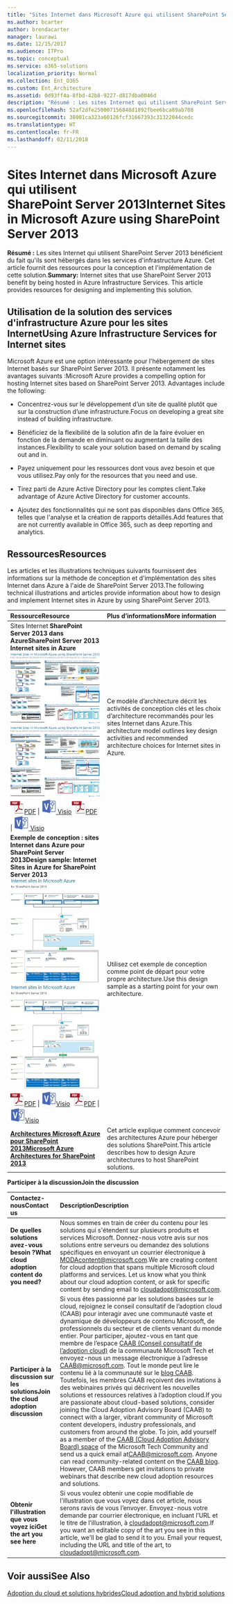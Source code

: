 ```yaml
---
title: "Sites Internet dans Microsoft Azure qui utilisent SharePoint Server 2013"
ms.author: bcarter
author: brendacarter
manager: laurawi
ms.date: 12/15/2017
ms.audience: ITPro
ms.topic: conceptual
ms.service: o365-solutions
localization_priority: Normal
ms.collection: Ent_O365
ms.custom: Ent_Architecture
ms.assetid: 0d93ff4a-8fbd-42b8-9227-d817dba0046d
description: "Résumé : Les sites Internet qui utilisent SharePoint Server 2013 bénéficient du fait qu'ils sont hébergés dans services d'infrastructure Azure. Cet article fournit des ressources pour la conception et l'implémentation de cette solution."
ms.openlocfilehash: 52af2dfe250007156848d1892fbee6bca89ab708
ms.sourcegitcommit: 38001ca323a60126fcf31667393c31322044cedc
ms.translationtype: HT
ms.contentlocale: fr-FR
ms.lasthandoff: 02/11/2018
---
```

# <a name="internet-sites-in-microsoft-azure-using-sharepoint-server-2013"></a><span data-ttu-id="68a02-104">Sites Internet dans Microsoft Azure qui utilisent SharePoint Server 2013</span><span class="sxs-lookup"><span data-stu-id="68a02-104">Internet Sites in Microsoft Azure using SharePoint Server 2013</span></span>

 <span data-ttu-id="68a02-p102">**Résumé :** Les sites Internet qui utilisent SharePoint Server 2013 bénéficient du fait qu'ils sont hébergés dans les services d'infrastructure Azure. Cet article fournit des ressources pour la conception et l'implémentation de cette solution.</span><span class="sxs-lookup"><span data-stu-id="68a02-p102">**Summary:** Internet sites that use SharePoint Server 2013 benefit by being hosted in Azure Infrastructure Services. This article provides resources for designing and implementing this solution.</span></span>
  
## <a name="using-azure-infrastructure-services-for-internet-sites"></a><span data-ttu-id="68a02-107">Utilisation de la solution des services d'infrastructure Azure pour les sites Internet</span><span class="sxs-lookup"><span data-stu-id="68a02-107">Using Azure Infrastructure Services for Internet sites</span></span>

<span data-ttu-id="68a02-p103">Microsoft Azure est une option intéressante pour l'hébergement de sites Internet basés sur SharePoint Server 2013. Il présente notamment les avantages suivants :</span><span class="sxs-lookup"><span data-stu-id="68a02-p103">Microsoft Azure provides a compelling option for hosting Internet sites based on SharePoint Server 2013. Advantages include the following:</span></span>
  
- <span data-ttu-id="68a02-110">Concentrez-vous sur le développement d’un site de qualité plutôt que sur la construction d’une infrastructure.</span><span class="sxs-lookup"><span data-stu-id="68a02-110">Focus on developing a great site instead of building infrastructure.</span></span>
    
- <span data-ttu-id="68a02-111">Bénéficiez de la flexibilité de la solution afin de la faire évoluer en fonction de la demande en diminuant ou augmentant la taille des instances.</span><span class="sxs-lookup"><span data-stu-id="68a02-111">Flexibility to scale your solution based on demand by scaling out and in.</span></span>
    
- <span data-ttu-id="68a02-112">Payez uniquement pour les ressources dont vous avez besoin et que vous utilisez.</span><span class="sxs-lookup"><span data-stu-id="68a02-112">Pay only for the resources that you need and use.</span></span>
    
- <span data-ttu-id="68a02-113">Tirez parti de Azure Active Directory pour les comptes client.</span><span class="sxs-lookup"><span data-stu-id="68a02-113">Take advantage of Azure Active Directory for customer accounts.</span></span>
    
- <span data-ttu-id="68a02-114">Ajoutez des fonctionnalités qui ne sont pas disponibles dans Office 365, telles que l'analyse et la création de rapports détaillés.</span><span class="sxs-lookup"><span data-stu-id="68a02-114">Add features that are not currently available in Office 365, such as deep reporting and analytics.</span></span>
    
## <a name="resources"></a><span data-ttu-id="68a02-115">Ressources</span><span class="sxs-lookup"><span data-stu-id="68a02-115">Resources</span></span>

<span data-ttu-id="68a02-116">Les articles et les illustrations techniques suivants fournissent des informations sur la méthode de conception et d'implémentation des sites Internet dans Azure à l'aide de SharePoint Server 2013.</span><span class="sxs-lookup"><span data-stu-id="68a02-116">The following technical illustrations and articles provide information about how to design and implement Internet sites in Azure by using SharePoint Server 2013.</span></span>
  
|<span data-ttu-id="68a02-117">**Ressource**</span><span class="sxs-lookup"><span data-stu-id="68a02-117">**Resource**</span></span>|<span data-ttu-id="68a02-118">**Plus d’informations**</span><span class="sxs-lookup"><span data-stu-id="68a02-118">**More information**</span></span>|
|:-----|:-----|
|<span data-ttu-id="68a02-119">Sites Internet **SharePoint Server 2013 dans Azure**</span><span class="sxs-lookup"><span data-stu-id="68a02-119">**SharePoint Server 2013 Internet sites in Azure**</span></span> <br/> <span data-ttu-id="68a02-120">[![Image de sites Internet dans Azure utilisant SharePoint](images/MS_AZ_SPInternetSites.jpg)          ](https://go.microsoft.com/fwlink/p/?LinkId=392552)</span><span class="sxs-lookup"><span data-stu-id="68a02-120">[![Image of Internet sites in Azure using SharePoint](images/MS_AZ_SPInternetSites.jpg)          ](https://go.microsoft.com/fwlink/p/?LinkId=392552)</span></span> <br/> <span data-ttu-id="68a02-121">![Fichier PDF](images/ITPro_Other_PDFicon.png)[PDF](https://go.microsoft.com/fwlink/p/?LinkId=392552)  \| [![Fichier Visio](images/ITPro_Other_VisioIcon.jpg)          ](https://go.microsoft.com/fwlink/p/?LinkId=392551)[Visio](https://go.microsoft.com/fwlink/p/?LinkId=392551)</span><span class="sxs-lookup"><span data-stu-id="68a02-121">![PDF file](images/ITPro_Other_PDFicon.png)[PDF](https://go.microsoft.com/fwlink/p/?LinkId=392552)  \| [![Visio file](images/ITPro_Other_VisioIcon.jpg)          ](https://go.microsoft.com/fwlink/p/?LinkId=392551)[Visio](https://go.microsoft.com/fwlink/p/?LinkId=392551)</span></span> <br/> |<span data-ttu-id="68a02-122">Ce modèle d’architecture décrit les activités de conception clés et les choix d’architecture recommandés pour les sites Internet dans Azure.</span><span class="sxs-lookup"><span data-stu-id="68a02-122">This architecture model outlines key design activities and recommended architecture choices for Internet sites in Azure.</span></span>  <br/> |
|<span data-ttu-id="68a02-123">**Exemple de conception : sites Internet dans Azure pour SharePoint Server 2013**</span><span class="sxs-lookup"><span data-stu-id="68a02-123">**Design sample: Internet Sites in Azure for SharePoint Server 2013**</span></span> <br/> <span data-ttu-id="68a02-124">[![Image de l’exemple de conception : sites Internet dans Microsoft Azure pour SharePoint 2013](images/MS_AZ_InternetSitesDesignSample.jpg)          ](https://go.microsoft.com/fwlink/p/?LinkId=392549)</span><span class="sxs-lookup"><span data-stu-id="68a02-124">[![Image of the Design sample: Internet sites in Microsoft Azure for SharePoint 2013](images/MS_AZ_InternetSitesDesignSample.jpg)          ](https://go.microsoft.com/fwlink/p/?LinkId=392549)</span></span> <br/> <span data-ttu-id="68a02-125">![Fichier PDF](images/ITPro_Other_PDFicon.png)[PDF](https://go.microsoft.com/fwlink/p/?LinkId=392549)  \| ![Fichier Visio](images/ITPro_Other_VisioIcon.jpg)[Visio](https://go.microsoft.com/fwlink/p/?LinkId=392548)</span><span class="sxs-lookup"><span data-stu-id="68a02-125">![PDF file](images/ITPro_Other_PDFicon.png)[PDF](https://go.microsoft.com/fwlink/p/?LinkId=392549)  \| ![Visio file](images/ITPro_Other_VisioIcon.jpg)[Visio](https://go.microsoft.com/fwlink/p/?LinkId=392548)</span></span> <br/> |<span data-ttu-id="68a02-126">Utilisez cet exemple de conception comme point de départ pour votre propre architecture.</span><span class="sxs-lookup"><span data-stu-id="68a02-126">Use this design sample as a starting point for your own architecture.</span></span>  <br/> |
|<span data-ttu-id="68a02-127">**[Architectures Microsoft Azure pour SharePoint 2013](microsoft-azure-architectures-for-sharepoint-2013.md)**</span><span class="sxs-lookup"><span data-stu-id="68a02-127">**[Microsoft Azure Architectures for SharePoint 2013](microsoft-azure-architectures-for-sharepoint-2013.md)**</span></span> <br/> |<span data-ttu-id="68a02-128">Cet article explique comment concevoir des architectures Azure pour héberger des solutions SharePoint.</span><span class="sxs-lookup"><span data-stu-id="68a02-128">This article describes how to design Azure architectures to host SharePoint solutions.</span></span>  <br/> |

   
<span data-ttu-id="68a02-129">**Participer à la discussion**</span><span class="sxs-lookup"><span data-stu-id="68a02-129">**Join the discussion**</span></span>

|<span data-ttu-id="68a02-130">**Contactez-nous**</span><span class="sxs-lookup"><span data-stu-id="68a02-130">**Contact us**</span></span>|<span data-ttu-id="68a02-131">**Description**</span><span class="sxs-lookup"><span data-stu-id="68a02-131">**Description**</span></span>|
|:-----|:-----|
|<span data-ttu-id="68a02-132">**De quelles solutions avez-vous besoin ?**</span><span class="sxs-lookup"><span data-stu-id="68a02-132">**What cloud adoption content do you need?**</span></span> <br/> |<span data-ttu-id="68a02-p104">Nous sommes en train de créer du contenu pour les solutions qui s'étendent sur plusieurs produits et services Microsoft. Donnez-nous votre avis sur nos solutions entre serveurs ou demandez des solutions spécifiques en envoyant un courrier électronique à [MODAcontent@microsoft.com](mailto:cloudadopt@microsoft.com?Subject=[Cloud%20Adoption%20Content%20Feedback]:%20).</span><span class="sxs-lookup"><span data-stu-id="68a02-p104">We are creating content for cloud adoption that spans multiple Microsoft cloud platforms and services. Let us know what you think about our cloud adoption content, or ask for specific content by sending email to [cloudadopt@microsoft.com](mailto:cloudadopt@microsoft.com?Subject=[Cloud%20Adoption%20Content%20Feedback]:%20).  </span></span><br/> |
|<span data-ttu-id="68a02-135">**Participer à la discussion sur les solutions**</span><span class="sxs-lookup"><span data-stu-id="68a02-135">**Join the cloud adoption discussion**</span></span> <br/> |<span data-ttu-id="68a02-p105">Si vous êtes passionné par les solutions basées sur le cloud, rejoignez le conseil consultatif de l’adoption cloud (CAAB) pour interagir avec une communauté vaste et dynamique de développeurs de contenu Microsoft, de professionnels du secteur et de clients venant du monde entier. Pour participer, ajoutez-vous en tant que membre de l’espace [CAAB (Conseil consultatif de l’adoption cloud)](https://aka.ms/caab) de la communauté Microsoft Tech et envoyez-nous un message électronique à l’adresse [CAAB@microsoft.com](mailto:caab@microsoft.com?Subject=I%20just%20joined%20the%20Cloud%20Adoption%20Advisory%20Board!). Tout le monde peut lire le contenu lié à la communauté sur le [blog CAAB](https://blogs.technet.com/b/solutions_advisory_board/). Toutefois, les membres CAAB reçoivent des invitations à des webinaires privés qui décrivent les nouvelles solutions et ressources relatives à l’adoption cloud.</span><span class="sxs-lookup"><span data-stu-id="68a02-p105">If you are passionate about cloud-based solutions, consider joining the Cloud Adoption Advisory Board (CAAB) to connect with a larger, vibrant community of Microsoft content developers, industry professionals, and customers from around the globe. To join, add yourself as a member of the [CAAB (Cloud Adoption Advisory Board) space](https://aka.ms/caab) of the Microsoft Tech Community and send us a quick email at[CAAB@microsoft.com](mailto:caab@microsoft.com?Subject=I%20just%20joined%20the%20Cloud%20Adoption%20Advisory%20Board!). Anyone can read community-related content on the [CAAB blog](https://blogs.technet.com/b/solutions_advisory_board/). However, CAAB members get invitations to private webinars that describe new cloud adoption resources and solutions.  </span></span><br/> |
|<span data-ttu-id="68a02-139">**Obtenir l'illustration que vous voyez ici**</span><span class="sxs-lookup"><span data-stu-id="68a02-139">**Get the art you see here**</span></span> <br/> |<span data-ttu-id="68a02-p106">Si vous voulez obtenir une copie modifiable de l’illustration que vous voyez dans cet article, nous serons ravis de vous l’envoyer. Envoyez-nous votre demande par courrier électronique, en incluant l’URL et le titre de l’illustration, à [cloudadopt@microsoft.com](mailto:cloudadopt@microsoft.com?subject=[Art%20Request]:%20).</span><span class="sxs-lookup"><span data-stu-id="68a02-p106">If you want an editable copy of the art you see in this article, we'll be glad to send it to you. Email your request, including the URL and title of the art, to [cloudadopt@microsoft.com](mailto:cloudadopt@microsoft.com?subject=[Art%20Request]:%20).  </span></span><br/> |
   
## <a name="see-also"></a><span data-ttu-id="68a02-142">Voir aussi</span><span class="sxs-lookup"><span data-stu-id="68a02-142">See Also</span></span>

[<span data-ttu-id="68a02-143">Adoption du cloud et solutions hybrides</span><span class="sxs-lookup"><span data-stu-id="68a02-143">Cloud adoption and hybrid solutions</span></span>](cloud-adoption-and-hybrid-solutions.md)



